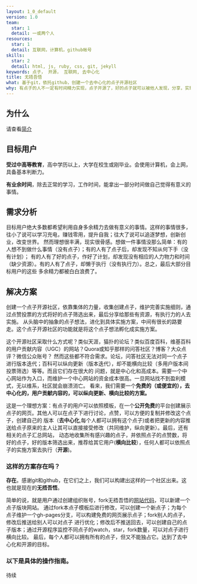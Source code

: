 ```yaml
---
layout: 1_0_default 
version: 1.0
team: 
  star: 1
  detail: 一或两个人
resources:
  star: 1
  detail: 互联网，计算机，github帐号
skills:
  star: 2
  detail: html, js, ruby, css, git, jekyll
keywords: 点子， 开源， 互联网, 去中心化 
title: 无捂吾悟
what: 基于git，依托github，创建一个去中心化的点子开源社区
why: 有点子的人不一定有时间精力实现，点子开源了，好的点子就可以被他人发现，分享，实现，为世界创造价值 
---
```


## 为什么

请查看[简介](http://www.unhidea.com/zh/about)

## 目标用户

**受过中高等教育**，高中学历以上，大学在校生或刚毕业。会使用计算机，会上网，具备基本判断力。

**有业余时间**，除去正常的学习，工作时间，能拿出一部分时间做自己觉得有意义的事情。

## 需求分析

目标用户绝大多数都希望利用自身多余精力去做有意义的事情。这样的事情很多，往小了说可以学习充电，赚钱零用，提升自我；往大了说可以追逐梦想，创新创业，改变世界。
然而理想很丰满，现实很骨感。想做一件事情没那么简单：有的人想不到做什么事情（没有点子）；有的人有了点子后，却发现不知从何下手（没有计划）；
有的人有了好的点子，作好了计划，却发现没有相应的人力物力和时间（缺少资源）。有的人有了点子，却懒于执行（没有执行力）。总之，最后大部分目标用户的这些
多余精力都被白白浪费了。

## 解决方案
创建一个点子开源社区，依靠集体的力量，收集创建点子，维护完善实施细则，通过点赞投票的方式将好的点子筛选出来，最后分享给那些有资源，有执行力的人去实施。
从头脑中的抽象的点子想法，进化到具体实施方案，中间有很长的路要走。这个点子开源社区的功能就是将这个点子想法孵化成实施方案。

这个开源社区采取什么方式呢？类似天涯，猫扑的论坛？类似百度百科，维基百科的用户贡献内容（UGC）的网站？Quora或知乎那样的问答社区？博客？大众点评？微信公众账号？
然而这些都不符合需求。论坛，问答社区无法对同一个点子进行版本迭代；百科可以纵向更新（版本迭代），却不能横向比较（多用户版本间投票筛选）等等。而且它们存在很大的
问题，就是中心化和高成本。需要一个中心网站作为入口，而维护一个中心网站的资金成本很高。一旦网站找不到盈利模式，无以维系，社区就会崩溃消亡。
看来，我们需要一个**免费的（或便宜的），去中心化的，用户贡献内容的，可以纵向更新、横向比较的方案。**

这是一个理想方案：有点子的用户可以依照模板，在一个**公开免费**的平台创建展示点子的网页。其他人可以在点子下进行讨论，点赞，可以方便的复制并修改这个点子，创建自己的
版本（**去中心化**,每个人都可以拥有这个点子)或者把更新的内容推送给点子原来的主人让其可以直接接受修改（共同维护，纵向更新）。最后，还有相关的点子汇总网站，
动态地收集所有感兴趣的点子，并依照点子的点赞数，将好的点子，好的版本筛选出来，推荐给其它用户(**横向比较**），任何人都可以依照点子的实施方案去执行（**开源**)。

### **这样的方案存在吗？**

**存在**。感谢git和github，在它们之上，我们可以构建出这样的一个社区出来。这也就是现在的**无捂吾悟**。

简单的说，就是用户通过创建组织账号，fork无捂吾悟的[网站代码](http://www.github.com/unhidea/source.unhidea.github.io)，可以新建一个点子版块网站。
通过fork本点子模板后进行修改，可以创建一个新点子；为每个点子维护一个gh-pages分支，可以构建免费的网页展示点子；fork别人的点子，修改后推送给别人可以对点子
进行优化；修改后不推送回去，可以创建自己的点子版本；通过开源程序监控不同点子的watch，star，fork数量，可以对点子进行横向比较。
最后，每个人都可以拥有所有的点子，但又不能独占它。达到了去中心化和开源的目标。

### 以下是具体的操作指南。

待续




